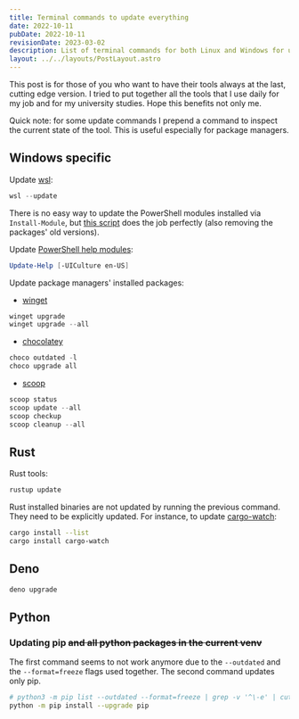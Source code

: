```yaml
---
title: Terminal commands to update everything
date: 2022-10-11
pubDate: 2022-10-11
revisionDate: 2023-03-02
description: List of terminal commands for both Linux and Windows for updating packages, language tools, and similar
layout: ../../layouts/PostLayout.astro
---
```


This post is for those of you who want to have their tools always at the
last, cutting edge version. I tried to put together all the tools that I
use daily for my job and for my university studies. Hope this benefits
not only me.

Quick note: for some update commands I prepend a command to inspect the
current state of the tool. This is useful especially for package
managers.

## Windows specific

Update [wsl]:

```powershell
wsl --update
```

There is no easy way to update the PowerShell modules installed via
`Install-Module`, but [this script][pwsh-update-packages] does the job
perfectly (also removing the packages' old versions).

Update [PowerShell help modules][pwsh-help-modules]:

```powershell
Update-Help [-UICulture en-US]
```

Update package managers' installed packages:

- [winget]

```powershell
winget upgrade
winget upgrade --all
```

- [chocolatey]

```powershell
choco outdated -l
choco upgrade all
```

- [scoop]

```powershell
scoop status
scoop update --all
scoop checkup
scoop cleanup --all
```

## Rust

Rust tools:

```bash
rustup update
```

Rust installed binaries are not updated by running the previous command.
They need to be explicitly updated. For instance, to update
[cargo-watch]:

```bash
cargo install --list
cargo install cargo-watch
```

## Deno

```bash
deno upgrade
```

## Python

### Updating pip ~~and all python packages in the current venv~~

The first command seems to not work anymore due to the `--outdated` and
the `--format=freeze` flags used together. The second command updates
only pip.

```bash
# python3 -m pip list --outdated --format=freeze | grep -v '^\-e' | cut -d = -f 1 | xargs -n1 python3 -m pip install --upgrade
python -m pip install --upgrade pip
```

[wsl]: https://learn.microsoft.com/en-us/windows/wsl/about
[pwsh-help-modules]: https://learn.microsoft.com/en-us/powershell/scripting/learn/ps101/02-help-system?view=powershell-7.3
[pwsh-update-packages]: https://github.com/HarmVeenstra/Powershellisfun/blob/main/Update%20all%20PowerShell%20Modules/Update-Modules.ps1
[winget]: https://github.com/microsoft/winget-cli
[chocolatey]: https://chocolatey.org/
[scoop]: https://scoop.sh/
[cargo-watch]: https://watchexec.github.io/#cargo-watch
